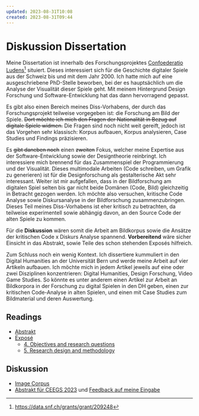 ```yaml
---
updated: 2023-08-31T10:08
created: 2023-08-31T09:44
---
```

# Diskussion Dissertation
Meine Dissertation ist innerhalb des Forschungsprojektes [Confoederatio Ludens](https://chludens.ch/)[^1] situiert. Dieses interessiert sich für die Geschichte digitaler Spiele aus der Schweiz bis und mit dem Jahr 2000. Ich hatte mich auf eine ausgeschriebene PhD-Stelle beworben, bei der es hauptsächlich um die Analyse der Visualität dieser Spiele geht. Mit meinem Hintergrund Design Forschung und Software-Entwicklung hat das dann hervorragend gepasst.

Es gibt also einen Bereich meines Diss-Vorhabens, der durch das Forschungsprojekt teilweise vorgegeben ist: die Forschung am Bild der Spiele. ~~Dort möchte ich mich den Fragen der Nationalität in Bezug auf digitale Spiele widmen.~~ Die Fragen sind noch nicht weit gereift, jedoch ist das Vorgehen sehr klassisch: Korpus aufbauen, Korpus analysieren, Case Studies und Findings präzisieren.

Es ~~gibt daneben noch~~ einen ~~zweiten~~ Fokus, welcher meine Expertise aus der Software-Entwicklung sowie der Designtheorie reinbringt. Ich interessiere mich brennend für das Zusammenspiel der Programmierung und der Visualität. Dieses multimodale Arbeiten (Code schreiben, um Grafik zu generieren) ist für die Designforschung als gestalterische Akt sehr interessant. Weiter ist mir aufgefallen, dass in der Bildforschung am digitalen Spiel selten bis gar nicht beide Domänen (Code, Bild) gleichzeitig in Betracht gezogen werden. Ich möchte also versuchen, kritische Code Analyse sowie Diskursanalyse in der Bildforschung zusammenzubringen. Dieses Teil meines Diss-Vorhabens ist eher kritisch zu betrachten, da teilweise experimentell sowie abhängig davon, an den Source Code der alten Spiele zu kommen.

Für die **Diskussion** wären somit die Arbeit am Bildkorpus sowie die Ansätze der kritischen Code x Diskurs Analyse spannend. **Vorbereitend** wäre sicher Einsicht in das Abstrakt, sowie Teile des schon stehenden Exposés hilfreich.

Zum Schluss noch ein wenig Kontext. Ich dissertiere kummuliert in den Digital Humanities an der Universität Bern und werde meine Arbeit auf vier Artikeln aufbauen. Ich möchte mich in jedem Artikel jeweils auf eine oder zwei Disziplinen konzentrieren: Digital Humanities, Design Forschung, Video Game Studies. So könnte es unter anderem einen Artikel zur Arbeit an Bildkorpora in der Forschung zu digital Spielen in den DH geben, einen zur kritischen Code-Analyse in alten Spielen, und einen mit Case Studies zum Bildmaterial und deren Auswertung.

## Readings
- [Abstrakt](notes/Abstract.md)
- [Exposé](output/expose.md)
	- [4. Objectives and research questions](output/expose.md#objectives-and-research-questions)
	- [5. Research design and methodology](output/expose.md#research-design-and-methodology)

## Diskussion
- [Image Corpus](notes/Image%20Corpus.md)
- [Abstrakt für CEEGS 2023](output/ceegs_2023/ceegs_2023.md) und [Feedback auf meine Eingabe](output/ceegs_2023/ceegs_2023_feedback.md)

[^1]: https://data.snf.ch/grants/grant/209248
